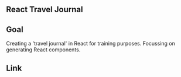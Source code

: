 ## React Travel Journal

## Goal
Creating a 'travel journal' in React for training purposes. Focussing on generating React components.

## Link


